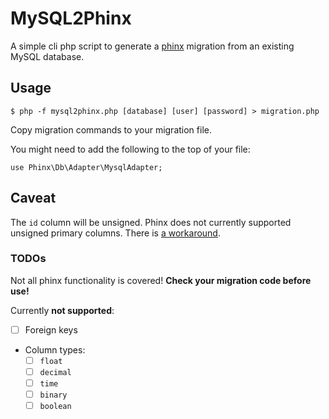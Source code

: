 # MySQL2Phinx

A simple cli php script to generate a [phinx](https://github.com/robmorgan/phinx) migration from an existing MySQL database.

## Usage

```
$ php -f mysql2phinx.php [database] [user] [password] > migration.php
```

Copy migration commands to your migration file.

You might need to add the following to the top of your file:

```
use Phinx\Db\Adapter\MysqlAdapter;
```

## Caveat

The `id` column will be unsigned. Phinx does not currently supported unsigned primary columns. There is [a workaround](https://github.com/robmorgan/phinx/issues/250).

### TODOs

Not all phinx functionality is covered! **Check your migration code before use!**

Currently **not supported**:

* [ ] Foreign keys
* Column types:
  * [ ] `float`
  * [ ] `decimal`
  * [ ] `time`
  * [ ] `binary`
  * [ ] `boolean`
